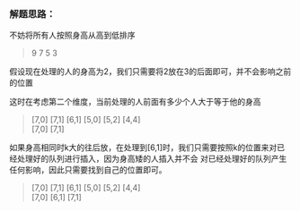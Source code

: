 ### 解题思路：
不妨将所有人按照身高从高到低排序
> 9 7 5 3

假设现在处理的人的身高为2，我们只需要将2放在3的后面即可，并不会影响之前的位置  

这时在考虑第二个维度，当前处理的人前面有多少个人大于等于他的身高
> [7,0] [7,1] [6,1] [5,0] [5,2] [4,4]  
> [7,0] [7,1]  

如果身高相同时k大的往后放，在处理到[6,1]时，我们只需要按照k的位置来对已经处理好的队列进行插入，因为身高矮的人插入并不会
对已经处理好的队列产生任何影响，因此只需要找到自己的位置即可。
> [7,0] [7,1] [6,1] [5,0] [5,2] [4,4]  
> [7,0] [6,1] [7,1]  